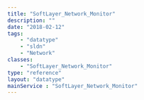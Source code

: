 ```yaml
---
title: "SoftLayer_Network_Monitor"
description: ""
date: "2018-02-12"
tags:
    - "datatype"
    - "sldn"
    - "Network"
classes:
    - "SoftLayer_Network_Monitor"
type: "reference"
layout: "datatype"
mainService : "SoftLayer_Network_Monitor"
---
```

